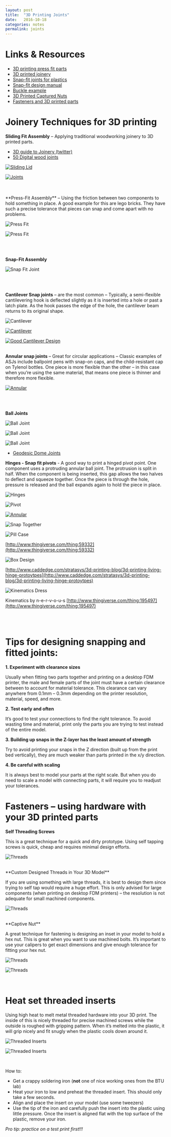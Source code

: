 ```yaml
---
layout: post
title:  "3D Printing Joints"
date:   2016-10-18
categories: notes
permalink: joints
---
```


# Links & Resources

+ [3D printing press fit parts](http://makezine.com/2015/07/22/tips-3d-printing-press-fit-parts/)
+ [3D printed joinery](https://markforged.com/joinery-onyx/)
+ [Snap-fit joints for plastics](http://fab.cba.mit.edu/classes/S62.12/people/vernelle.noel/Plastic_Snap_fit_design.pdf)
+ [Snap-fit design manual](http://www2.basf.us//PLASTICSWEB/displayanyfile?id=0901a5e1801499d5)
+ [Buckle example](https://learn.adafruit.com/3d-printed-led-buckle/add-neopixels)
+ [3D Printed Captured Nuts](http://www.instructables.com/id/3D-Print-captured-nuts-without-pausing-your-print/)
+ [Fasteners and 3D printed parts](http://studiofathom.com/wp-content/uploads/2015/05/20150511_3DP_Fasteners.pdf)


# Joinery Techniques for 3D printing

**Sliding Fit Assembly** – Applying traditional woodworking joinery to 3D printed parts.

+ [3D guide to Joinery (twitter)](https://twitter.com/TheJoinery_jp)
+ [50 Digital wood joints](http://www.flexiblestream.org/Digital-Wood-Joints-001.php)

[![Sliding Lid](/form-fall-16/assets/joints/sliding-lid.jpg)](https://www.thingiverse.com/thing:903065/apps/print/)

[![Joints](/form-fall-16/assets/joints/joints.png)](https://markforged.com/joinery-onyx/)

<br>
<br>
**Press-Fit Assembly** – Using the friction between two components to hold something in place. A good example for this are lego bricks. They have such a precise tolerance that pieces can snap and come apart with no problems.

![Press Fit](/form-fall-16/assets/joints/press-fit.png)

![Press Fit](/form-fall-16/assets/joints/press-fit2.jpg)

<br>
<br>

**Snap-Fit Assembly**

![Snap Fit Joint](/form-fall-16/assets/joints/snap-fit.jpg)

<br>
<br>

**Cantilever Snap joints** – are the most common – Typically, a semi-flexible cantilevering hook is deflected slightly as it is inserted into a hole or past a latch plate. As the hook passes the edge of the hole, the cantilever beam returns to its original shape.

![Cantilever](/form-fall-16/assets/joints/cantilever.jpg)

[![Cantilever](/form-fall-16/assets/joints/cantilever2.png)](http://web.mit.edu/2.75/resources/random/Snap-Fit%20Design%20Manual.pdf)

[![Good Cantilever Design](/form-fall-16/assets/joints/good-cantilever.png)](http://web.mit.edu/2.75/resources/random/Snap-Fit%20Design%20Manual.jpg)
<br>
<br>

**Annular snap joints** – Great for circular applications – Classic examples of ASJs include ballpoint pens with snap-on caps, and the child-resistant cap on Tylenol bottles. One piece is more flexible than the other – in this case when you’re using the same material, that means one piece is thinner and therefore more flexible.

[![Annular](/form-fall-16/assets/joints/annular.jpg)](http://www.dsource.in/course/designing-plastic-products-injection-moulding/assembly-techniques-plastics/snap-fits)

<br>
<br>

**Ball Joints**

![Ball Joint](/form-fall-16/assets/joints/ball.jpg)<br>

![Ball Joint](/form-fall-16/assets/joints/ball2.jpg)<br>

![Ball Joint](/form-fall-16/assets/joints/ball3.jpg)

+ [Geodesic Dome Joints](http://www.fabbaloo.com/blog/2015/6/24/easy-geodesic-domes-using-3d-printing)


**Hinges - Snap fit pivots** - A good way to print a hinged pivot point. One component uses a protruding annular ball joint. The protrusion is split in half. When the component is being inserted, this gap allows the two halves to deflect and squeeze together. Once the piece is through the hole, pressure is released and the ball expands again to hold the piece in place.

![Hinges](/form-fall-16/assets/joints/hinges.jpg)<br>

![Pivot](/form-fall-16/assets/joints/pivot2-m.jpg)<br>

[![Annular](/form-fall-16/assets/joints/pivot.png)](http://eikimartinson.com/engineering/3dparts/demo-pivot.pdf)

![Snap Together](/form-fall-16/assets/joints/snap-together.jpg)<br>

![Pill Case](/form-fall-16/assets/joints/pill-case.jpg)<br>

[http://www.thingiverse.com/thing:59332](http://www.thingiverse.com/thing:59332)

![Box Design](/form-fall-16/assets/joints/Two-Box-Designs.jpg)<br>

[http://www.caddedge.com/stratasys/3d-printing-blog/3d-printing-living-hinge-protoytpes](http://www.caddedge.com/stratasys/3d-printing-blog/3d-printing-living-hinge-protoytpes)

![Kinematics Dress](/form-fall-16/assets/joints/kinematics.jpg)<br>

Kinematics by n-e-r-v-o-u-s [http://www.thingiverse.com/thing:195497](http://www.thingiverse.com/thing:195497)

<br>
<br>

# Tips for designing snapping and fitted joints:

**1. Experiment with clearance sizes**

Usually when fitting two parts together and printing on a desktop FDM printer, the male and female parts of the joint must have a certain clearance between to account for material tolerance.
This clearance can vary anywhere from 0.1mm – 0.3mm depending on the printer resolution, material, speed, and more.

**2. Test early and often**

It’s good to test your connections to find the right tolerance. To avoid wasting time and material, print only the parts you are trying to test instead of the entire model.

**3. Building up snaps in the Z-layer has the least amount of strength**

Try to avoid printing your snaps in the Z direction (built up from the print bed vertically), they are much weaker than parts printed in the x/y direction.

**4. Be careful with scaling**

It is always best to model your parts at the right scale. But when you do need to scale a model with connecting parts, it will require you to readjust your tolerances.


# Fasteners – using hardware with your 3D printed parts

**Self Threading Screws**

This is a great technique for a quick and dirty prototype. Using self tapping screws is quick, cheap and requires minimal design efforts.

![Threads](/form-fall-16/assets/joints/threads_06.png)<br>

<br>
**Custom Designed Threads in Your 3D Model**

If you are using something with large threads, it is best to design them since trying to self tap would require a huge effort. This is only advised for large components (when printing on desktop FDM printers) – the resolution is not adequate for small machined components.

![Threads](/form-fall-16/assets/joints/thread2-m.jpg)<br>

<br>
**Captive Nut**

A great technique for fastening is designing an inset in your model to hold a hex nut. This is great when you want to use machined bolts. It’s important to use your calipers to get exact dimensions and give enough tolerance for fitting your hex nut.

![Threads](/form-fall-16/assets/joints/pa200178.jpg)<br>

![Threads](/form-fall-16/assets/joints/threads_04.png)<br>

<br>

# Heat set threaded inserts

Using high heat to melt metal threaded hardware into your 3D print. The inside of this is nicely threaded for precise machined screws while the outside is roughed with gripping pattern. When it’s melted into the plastic, it will grip nicely and fit snugly when the plastic cools down around it.

![Threaded Inserts](/form-fall-16/assets/joints/threads_7-8.jpg)<br>

![Threaded Inserts](/form-fall-16/assets/joints/melt.gif)<br>

<br>

How to:

+ Get a crappy soldering iron (**not** one of nice working ones from the BTU lab)
+ Heat your iron to low and preheat the threaded insert. This should only take a few seconds.
+ Align and place the insert on your model (use some tweezers)
+ Use the tip of the iron and carefully push the insert into the plastic using little pressure. Once the insert is aligned flat with the top surface of the plastic, remove your iron.

*Pro tip: practice on a test print first!!!*






